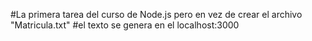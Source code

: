 #La primera tarea del curso de Node.js pero en vez de crear el archivo "Matricula.txt"
#el texto se genera en el localhost:3000